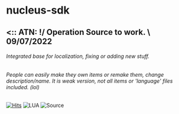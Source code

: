 # nucleus-sdk

## <:: ATN: !/ Operation Source to work. \\ 09/07/2022

###### Integrated base for localization, fixing or adding new stuff.

######  People can easily make they own items or remake them, change description/name. It is weak version, not all items or 'language' files included. (lol)

[![Hits](https://hits.seeyoufarm.com/api/count/incr/badge.svg?url=https%3A%2F%2Fgithub.com%2FNucleus-Project%2Fnucleus-sdk&count_bg=%2366A6BE&title_bg=%23000000&icon=dev-dot-to.svg&icon_color=%23A64848&title=hits&edge_flat=false)](https://hits.seeyoufarm.com)
![LUA](https://img.shields.io/badge/-lua-000000?style=flat&logo=lua&logoColor=blue)
![Source](https://img.shields.io/badge/-Source-000000?style=flat&logo=sourceengine&logoColor=orange)
